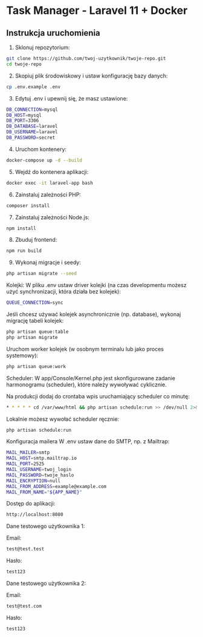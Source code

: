 # Task Manager - Laravel 11 + Docker

## Instrukcja uruchomienia

1. Sklonuj repozytorium:
```bash
git clone https://github.com/twoj-uzytkownik/twoje-repo.git
cd twoje-repo
```

2. Skopiuj plik środowiskowy i ustaw konfigurację bazy danych:
```bash
cp .env.example .env
```
3. Edytuj .env i upewnij się, że masz ustawione:
```bash
DB_CONNECTION=mysql
DB_HOST=mysql
DB_PORT=3306
DB_DATABASE=laravel
DB_USERNAME=laravel
DB_PASSWORD=secret
```
4. Uruchom kontenery:
```bash
docker-compose up -d --build
```
5. Wejdź do kontenera aplikacji:
```bash
docker exec -it laravel-app bash
```
6. Zainstaluj zależności PHP:
```bash
composer install
```
7. Zainstaluj zależności Node.js:
```bash
npm install
```
8. Zbuduj frontend:
```bash
npm run build
```
9. Wykonaj migracje i seedy:
```bash
php artisan migrate --seed
```

Kolejki:
W pliku .env ustaw driver kolejki (na czas developmentu możesz użyć synchronizacji, która działa bez kolejek):
```bash
QUEUE_CONNECTION=sync
```
Jeśli chcesz używać kolejek asynchronicznie (np. database), wykonaj migrację tabeli kolejek:
```bash
php artisan queue:table
php artisan migrate
```
Uruchom worker kolejek (w osobnym terminalu lub jako proces systemowy):
```bash
php artisan queue:work
```

Scheduler:
W app/Console/Kernel.php jest skonfigurowane zadanie harmonogramu (scheduler), które należy wywoływać cyklicznie.

Na produkcji dodaj do crontaba wpis uruchamiający scheduler co minutę:
```bash
* * * * * cd /var/www/html && php artisan schedule:run >> /dev/null 2>&1
```
Lokalnie możesz wywołać scheduler ręcznie:
```bash
php artisan schedule:run
```

Konfiguracja mailera
W .env ustaw dane do SMTP, np. z Mailtrap:
```bash
MAIL_MAILER=smtp
MAIL_HOST=smtp.mailtrap.io
MAIL_PORT=2525
MAIL_USERNAME=twoj_login
MAIL_PASSWORD=twoje_haslo
MAIL_ENCRYPTION=null
MAIL_FROM_ADDRESS=example@example.com
MAIL_FROM_NAME="${APP_NAME}"
```
Dostęp do aplikacji:
```bash
http://localhost:8080
```

Dane testowego użytkownika 1:

Email: 
```bash 
test@test.test
```
Hasło: 
```bash
test123
```

Dane testowego użytkownika 2:

Email:
```bash 
test@test.com
```
Hasło:
```bash
test123
```